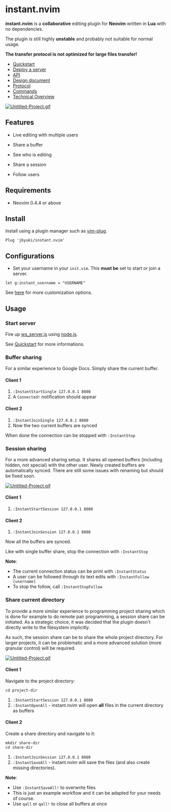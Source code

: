 instant.nvim
============

**instant.nvim** is a **collaborative** editing plugin for **Neovim** written in **Lua** with no dependencies.

The plugin is still highly **unstable** and probably not suitable for normal usage.

**The transfer protocol is not optimized for large files transfer!**

* [Quickstart](https://github.com/jbyuki/instant.nvim/wiki/Quickstart)
* [Deploy a server](https://github.com/jbyuki/instant.nvim/wiki/Deploy-a-server)
* [API](https://github.com/jbyuki/instant.nvim/wiki/API)
* [Design document](https://github.com/jbyuki/instant.nvim/wiki/Design-Document)
* [Protocol](https://github.com/jbyuki/instant.nvim/wiki/Protocol)
* [Commands](https://github.com/jbyuki/instant.nvim/wiki/Commands)
* [Technical Overview](https://github.com/jbyuki/instant.nvim/wiki/Technical-Overview)

[![Untitled-Project.gif](https://i.postimg.cc/jjnrHMjY/Untitled-Project.gif)](https://postimg.cc/qtrY0Xn1)

Features
--------

* Live editing with multiple users

* Share a buffer

* See who is editing

* Share a session

* Follow users

Requirements
------------

* Neovim 0.4.4 or above

Install
-------

Install using a plugin manager such as [vim-plug](https://github.com/junegunn/vim-plug).

```
Plug 'jbyuki/instant.nvim'
```

Configurations
--------------

* Set your username in your `init.vim`. This **must be** set to start or join a server.

```
let g:instant_username = "USERNAME"
```

See [here](https://github.com/jbyuki/instant.nvim/wiki/Customization) for more customization options.

Usage
-----

### Start server

Fire up [ws_server.js](server/ws_server.js) using [node.js](https://nodejs.org/en/).

See [Quickstart](https://github.com/jbyuki/instant.nvim/wiki/Quickstart) for more informations.

### Buffer sharing

For a similar experience to Google Docs. Simply share the current buffer.

#### Client 1
1. `:InstantStartSingle 127.0.0.1 8080`
2. A `Connected!` notification should appear

#### Client 2
1. `:InstantJoinSingle 127.0.0.1 8080`
2. Now the two current buffers are synced

When done the connection can be stopped with `:InstantStop`

### Session sharing

For a more advanced sharing setup. It shares all opened buffers (including hidden, not special) with
the other user. Newly created buffers are automatically synced. There are still some issues
with renaming but should be fixed soon.

[![Untitled-Project.gif](https://i.postimg.cc/ydM961f3/Untitled-Project.gif)](https://postimg.cc/gXKrNWbG)

#### Client 1
1. `:InstantStartSession 127.0.0.1 8080`

#### Client 2
1. `:InstantJoinSession 127.0.0.1 8080`

Now all the buffers are synced.

Like with single buffer share, stop the connection with `:InstantStop`

**Note**: 

* The current connection status can be print with `:InstantStatus`
* A user can be followed through its text edits with `:InstantFollow [username]`
* To stop the follow, call `:InstantStopFollow`

### Share current directory

To provide a more similar experience to programming project sharing which is done
for example to do remote pair programming, a session share can be initiated. As a strategic choice,
it was decided that the plugin doesn't directly write to the filesystem implicitly.

As such, the session share can be to share the whole project directory. For larger
projects, it can be problematic and a more advanced solution (more granular control) will be required.

[![Untitled-Project.gif](https://i.postimg.cc/cLXwWr14/Untitled-Project.gif)](https://postimg.cc/3k0dCrDP)

#### Client 1

Navigate to the project directory:

```
cd project-dir
```

1. `:InstantStartSession 127.0.0.1 8080`
2. `:InstantOpenAll` - instant.nvim will open **all** files in the current directory as buffers

#### Client 2

Create a share directory and navigate to it:

```
mkdir share-dir
cd share-dir
```

1. `:InstantJoinSession 127.0.0.1 8080`
2. `:InstantSaveAll` - instant.nvim will save the files (and also create missing directories).

**Note**:

* Use `:InstantSaveAll!` to overwrite files
* This is just an example workflow and it can be adapted for your needs of course.
* Use `qall` or `qall!` to close all buffers at once
